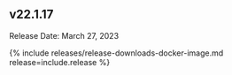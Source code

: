 ## v22.1.17

Release Date: March 27, 2023

{% include releases/release-downloads-docker-image.md release=include.release %}